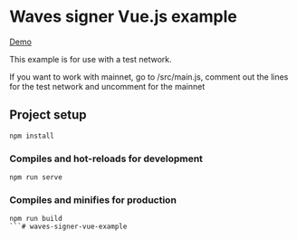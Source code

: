 # Waves signer Vue.js example

[Demo](https://tltary.githib.io/waves-signer-vue-example-demo)

This example is for use with a test network.

If you want to work with mainnet, go to /src/main.js, comment out the lines for the test network and uncomment for the mainnet

## Project setup
```
npm install
```

### Compiles and hot-reloads for development
```
npm run serve
```

### Compiles and minifies for production
```
npm run build
```# waves-signer-vue-example

